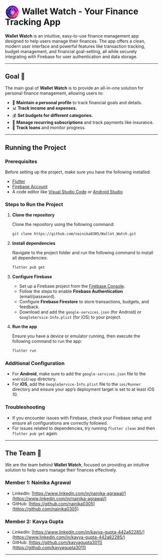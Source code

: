 # <img src="assets/ourLogo.png" alt="Wallet Watch Logo" width="48" height="48" style="vertical-align:bottom; margin-bottom: -8px;"> <span style="line-height: 1.2;">Wallet Watch - Your Finance Tracking App</span>



<p><strong>Wallet Watch</strong> is an intuitive, easy-to-use finance management app designed to help users manage their finances. The app offers a clean, modern user interface and powerful features like transaction tracking, budget management, and financial goal-setting, all while securely integrating with Firebase for user authentication and data storage.</p>

---

## Goal :dart: 

The main goal of **Wallet Watch** is to provide an all-in-one solution for personal finance management, allowing users to:
- 👤 **Maintain a personal profile** to track financial goals and details.
- 📊 **Track income and expenses.**
- 💰 **Set budgets for different categories.**
- 📅 **Manage recurring subscriptions** and track payments like insurance.
- 💸 **Track loans** and monitor progress.
---

## Running the Project

### Prerequisites

Before setting up the project, make sure you have the following installed:

- [Flutter](https://flutter.dev/docs/get-started/install)
- [Firebase Account](https://firebase.google.com/)
- A code editor like [Visual Studio Code](https://code.visualstudio.com/) or [Android Studio](https://developer.android.com/studio)

### Steps to Run the Project

1. **Clone the repository**

   Clone the repository using the following command:

   ```bash
   git clone https://github.com/nainika0305/Wallet_Watch.git
   ```

2. **Install dependencies**

   Navigate to the project folder and run the following command to install all dependencies:

   ```bash
   flutter pub get
   ```

3. **Configure Firebase**

   - Set up a Firebase project from the [Firebase Console](https://console.firebase.google.com/).
   - Follow the steps to enable **Firebase Authentication** (email/password).
   - Configure **Firebase Firestore** to store transactions, budgets, and feedback.
   - Download and add the `google-services.json` (for Android) or `GoogleService-Info.plist` (for iOS) to your project.

4. **Run the app**

   Ensure you have a device or emulator running, then execute the following command to run the app:

   ```bash
   flutter run
   ```

### Additional Configuration

- For **Android**, make sure to add the `google-services.json` file to the `android/app` directory.
- For **iOS**, add the `GoogleService-Info.plist` file to the `ios/Runner` directory and ensure your app’s deployment target is set to at least iOS 10.

### Troubleshooting

- If you encounter issues with Firebase, check your Firebase setup and ensure all configurations are correctly followed.
- For issues related to dependencies, try running `flutter clean` and then `flutter pub get` again.


---

## The Team 👥



We are the team behind **Wallet Watch**, focused on providing an intuitive solution to help users manage their finances effectively.

### Member 1: Nainika Agrawal
- LinkedIn: [https://www.linkedin.com/in/nainika-agrawal/](https://www.linkedin.com/in/nainika-agrawal/)
- GitHub: [https://github.com/nainika0305](https://github.com/nainika0305)

### Member 2: Kavya Gupta
- LinkedIn: [https://www.linkedin.com/in/kavya-gupta-442a62285/](https://www.linkedin.com/in/kavya-gupta-442a62285/)
- GitHub: [https://github.com/kavyagupta3011](https://github.com/kavyagupta3011)

---





